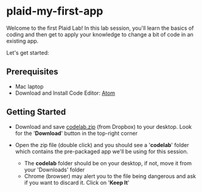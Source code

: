 # plaid-my-first-app

Welcome to the first Plaid Lab!
In this lab session, you'll learn the basics of coding and then get to apply your knowledge to change a bit of code in an existing app.

Let's get started:



## Prerequisites
- Mac laptop
- Download and Install Code Editor: [Atom](https://atom.io/)

## Getting Started
- Download and save [codelab.zip](https://www.dropbox.com/s/pvc074u9g1ybcxk/codelab2.zip?dl=0) (from Dropbox) to your desktop. 
Look for the '**Download**' button in the top-right corner

- Open the zip file (double click) and you should see a '**codelab**' folder which contains the pre-packaged app we'll be using for this session.
  * The **codelab** folder should be on your desktop, if not, move it from your 'Downloads' folder
  * Chrome (browser) may alert you to the file being dangerous and ask if you want to discard it. Click on '**Keep It**'

